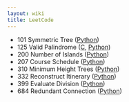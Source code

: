 ```yaml
---
layout: wiki 
title: LeetCode
---
```


<!-- TOC -->


<!-- /TOC -->

- 101 Symmetric Tree ([Python](https://gist.github.com/likejazz/9c327720c22d6e85543083e28870040e))
- 125 Valid Palindrome ([C](https://gist.github.com/likejazz/695450de31396904a1ca2149a16bb7ed), [Python](https://gist.github.com/likejazz/90aeeff3d57179c81087557954df224b))
- 200 Number of Islands ([Python](https://gist.github.com/likejazz/674fcc8c057274dd4e1565132bc29012))
- 207 Course Schedule ([Python](https://gist.github.com/likejazz/2cddecc91afc45c38ad29f423ef4901a))
- 310 Minimum Height Trees ([Python](https://gist.github.com/likejazz/68180cac6070d54b4943936b615c2be1))
- 332 Reconstruct Itinerary ([Python](https://gist.github.com/likejazz/71fbe81241fdb69f33bef65f346547cd))
- 399 Evaluate Division ([Python](https://gist.github.com/likejazz/4d5e1a7c87aa001808ade27b09c875ec))
- 684 Redundant Connection ([Python](https://gist.github.com/likejazz/7727b4764079271b8d860377ed8ac7eb))

